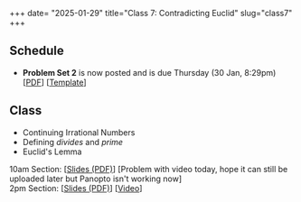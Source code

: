 +++
date= "2025-01-29"
title="Class 7: Contradicting Euclid"
slug="class7"
+++

## Schedule

- **Problem Set 2** is now posted and is due Thursday (30 Jan, 8:29pm) [[PDF](/docs/ps2.pdf)] [[Template](https://www.overleaf.com/read/wckvjvmxvfsc#a6fe27)]

## Class

- Continuing Irrational Numbers
- Defining _divides_ and _prime_
- Euclid's Lemma

10am Section: [[Slides (PDF)](https://www.dropbox.com/scl/fi/addcfi73hxjmkls3iexe6/cs2120-class07-dave.pdf?rlkey=bxo7x3cr93gv861g2vbzxyo5j&dl=0)] [Problem with video today, hope it can still be uploaded later but Panopto isn't working now]  
2pm Section: [[Slides (PDF)](https://virginia.box.com/s/1ygabgnbwx87o7oxynztnxs27qhozq8d)] [[Video](https://uva.hosted.panopto.com/Panopto/Pages/Viewer.aspx?id=90fd47f3-2da2-4022-9bf2-b27401392bc6)]
